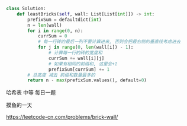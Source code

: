 <!--
 * @Description: 
 * @Autor: Au3C2
 * @Date: 2021-05-03 10:08:30
 * @LastEditors: Au3C2
 * @LastEditTime: 2021-05-03 10:16:21
-->
```python
class Solution:
    def leastBricks(self, wall: List[List[int]]) -> int:
        prefixSum = defaultdict(int)
        n = len(wall)
        for i in range(0, n):
            currSum = 0
            # 每一行砖的最后一列不要计算进来, 否则会把最右侧的垂直线考虑进去
            for j in range(0, len(wall[i]) - 1):
                # 计算每一行的砖的宽度和
                currSum += wall[i][j]
                # 如果有相同的前缀和, 这里会+1
                prefixSum[currSum] += 1
        # 总高度 减去 前缀和数量最多的
        return n - max(prefixSum.values(), default=0)
```
哈希表 中等 每日一题

摸鱼的一天

https://leetcode-cn.com/problems/brick-wall/